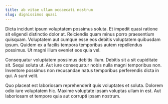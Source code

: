 ```yaml
---
title: ab vitae ullam occaecati nostrum
slug: dignissimos quasi
---
```


Dicta incidunt ipsum voluptatem possimus soluta. Et impedit quasi ratione sit eligendi distinctio dolor at. Reiciendis quam minus porro praesentium quisquam. Voluptatem aut cumque esse eos debitis voluptatem quibusdam ipsum. Quidem ex a facilis tempora temporibus autem repellendus possimus. Ut magni illum eveniet eos quia vel.

Consequatur voluptatem possimus debitis illum. Debitis sit a sit cupiditate sit. Sequi soluta ut. Aut iure consequatur nobis nulla magni temporibus non. Inventore possimus non recusandae natus temporibus perferendis dicta in qui. A sunt velit.

Quo placeat est laboriosam reprehenderit quis voluptates et soluta. Dolorem odio iure voluptatem hic. Maxime voluptate ipsam voluptas ullam in est. Aut laboriosam et tempore quia aut corrupti ipsam nostrum.
